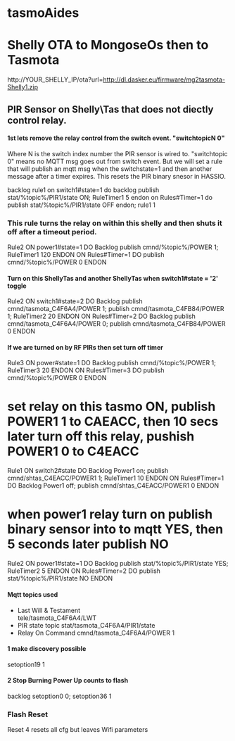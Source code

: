 # tasmoAides

# Shelly OTA to MongoseOs then to Tasmota
 http://YOUR_SHELLY_IP/ota?url=http://dl.dasker.eu/firmware/mg2tasmota-Shelly1.zip
 
 
 
 ## PIR Sensor on Shelly\Tas that does not diectly control relay.
 #### 1st lets remove the relay control from the switch event. "switchtopicN 0"
 Where N is the switch index number the PIR sensor is wired to. "switchtopic 0" means 
 no MQTT msg goes out from switch event. But we will set a rule that will publish an mqtt msg when the 
 switchstate=1 and then another message after a timer expires. This resets the PIR binary snesor in HASSIO.
 
 backlog rule1 on switch1#state=1 do backlog publish stat/%topic%/PIR1/state ON; RuleTimer1 5 endon on Rules#Timer=1 do publish stat/%topic%/PIR1/state OFF endon; rule1 1

### This rule turns the relay on within this shelly and then shuts it off after a timeout period.
Rule2   ON power1#state=1 DO Backlog publish cmnd/%topic%/POWER 1; RuleTimer1 120 ENDON   ON Rules#Timer=1 DO publish cmnd/%topic%/POWER 0 ENDON

#### Turn on this ShellyTas and another ShellyTas when switch1#state = '2' toggle
Rule2 ON switch1#state=2 DO Backlog publish cmnd/tasmota_C4F6A4/POWER 1; publish cmnd/tasmota_C4FB84/POWER 1; RuleTimer2 20 ENDON   ON Rules#Timer=2 DO Backlog publish cmnd/tasmota_C4F6A4/POWER 0; publish cmnd/tasmota_C4FB84/POWER 0 ENDON

#### If we are turned on by RF PIRs then set turn off timer
Rule3 ON power#state=1 DO Backlog publish cmnd/%topic%/POWER 1; RuleTimer3 20 ENDON ON Rules#Timer=3 DO publish cmnd/%topic%/POWER 0 ENDON

# set relay on this tasmo ON, publish POWER1 1 to CAEACC, then 10 secs later turn off this relay, pushish POWER1 0 to C4EACC
Rule1   ON switch2#state DO Backlog Power1 on; publish cmnd/shtas_C4EACC/POWER1 1; RuleTimer1 10 ENDON   ON Rules#Timer=1 DO Backlog Power1 off; publish cmnd/shtas_C4EACC/POWER1 0 ENDON 

# when power1 relay turn on publish binary sensor into to mqtt YES, then 5 seconds later publish NO
Rule2   ON power1#state=1 DO Backlog publish stat/%topic%/PIR1/state YES; RuleTimer2 5 ENDON ON Rules#Timer=2 DO publish stat/%topic%/PIR1/state NO ENDON


#### Mqtt topics used
- Last Will & Testament  
tele/tasmota_C4F6A4/LWT   
- PIR state topic
stat/tasmota_C4F6A4/PIR1/state   
- Relay On Command
cmnd/tasmota_C4F6A4/POWER 1   

#### 1 make discovery possible
setoption19 1
 
 #### 2 Stop Burning Power Up counts to flash
 backlog setoption0 0; setoption36 1
 
 ### Flash Reset
 Reset 4 resets all cfg but leaves Wifi parameters
 
 
 
 
